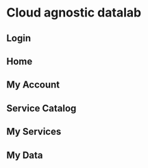 # Cloud agnostic datalab

## Login

## Home

## My Account

## Service Catalog

## My Services


## My Data

